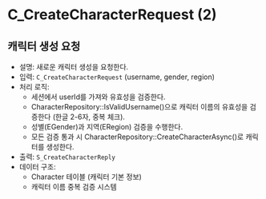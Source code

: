 # C_CreateCharacterRequest (2)

## 캐릭터 생성 요청

- 설명: 새로운 캐릭터 생성을 요청한다.
- 입력: `C_CreateCharacterRequest` (username, gender, region)
- 처리 로직:
  - 세션에서 userId를 가져와 유효성을 검증한다.
  - CharacterRepository::IsValidUsername()으로 캐릭터 이름의 유효성을 검증한다 (한글 2-6자, 중복 체크).
  - 성별(EGender)과 지역(ERegion) 검증을 수행한다.
  - 모든 검증 통과 시 CharacterRepository::CreateCharacterAsync()로 캐릭터를 생성한다.
- 출력: `S_CreateCharacterReply`
- 데이터 구조: 
  - Character 테이블 (캐릭터 기본 정보)
  - 캐릭터 이름 중복 검증 시스템